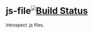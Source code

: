 # js-file[![Build Status](https://secure.travis-ci.org/simonfan/js-file.png?branch=master)](http://travis-ci.org/simonfan/js-file)

Introspect .js files.
